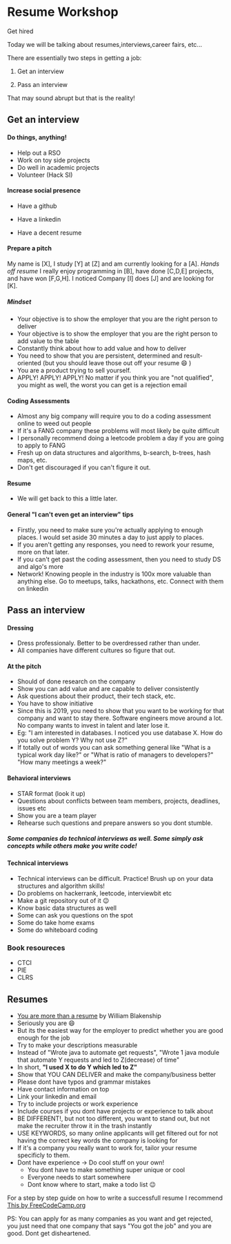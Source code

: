 # Resume Workshop
Get hired 

Today we will be talking about resumes,interviews,career fairs, etc...

There are essentially two steps in getting a job:

1. Get an interview

2. Pass an interview


That may sound abrupt but that is the reality!

## Get an interview

#### Do things, anything!

- Help out a RSO
- Work on toy side projects
- Do well in academic projects
- Volunteer (Hack SI)

#### Increase social presence

- Have a github

- Have a linkedin

- Have a decent resume

#### Prepare a pitch

My name is [X], I study [Y] at [Z] and am currently looking for a [A]. *Hands off resume* I really enjoy programming in [B], have done [C,D,E] projects, and have won [F,G,H]. I noticed Company [I] does [J] and are looking for [K].

##### Mindset
- Your objective is to show the employer that you are the right person to deliver
- Your objective is to show the employer that you are the right person to add value to the table
- Constantly think about how to add value and how to deliver
- You need to show that you are persistent, determined and result-oriented (but you should leave those out off your resume :smile: )
- You are a product trying to sell yourself.
- APPLY! APPLY! APPLY! No matter if you think you are "not qualified", you might as well, the worst you can get is a rejection email

#### Coding Assessments
- Almost any big company will require you to do a coding assessment online to weed out people
- If it's a FANG company these problems will most likely be quite difficult
- I personally recommend doing a leetcode problem a day if you are going to apply to FANG
- Fresh up on data structures and algorithms, b-search, b-trees, hash maps, etc.
- Don't get discouraged if you can't figure it out.

#### Resume
- We will get back to this a little later.

#### General "I can't even get an interview" tips
- Firstly, you need to make sure you're actually applying to enough places. I would set aside 30 minutes a day to just apply to places.
- If you aren't getting any responses, you need to rework your resume, more on that later.
- If you can't get past the coding assessment, then you need to study DS and algo's more
- Network! Knowing people in the industry is 100x more valuable than anything else. Go to meetups, talks, hackathons, etc. Connect with them on linkedin

## Pass an interview

#### Dressing

- Dress professionaly. Better to be overdressed rather than under.
- All companies have different cultures so figure that out.

#### At the pitch

- Should of done research on the company
- Show you can add value and are capable to deliver consistently
- Ask questions about their product, their tech stack, etc.
- You have to show initiative
- Since this is 2019, you need to show that you want to be working for that company and want to stay there. Software engineers move around a lot. No company wants to invest in talent and later lose it.
- Eg: "I am interested in databases. I noticed you use database X. How do you solve problem Y? Why not use Z?"
- If totally out of words you can ask something general like "What is a typical work day like?" or "What is ratio of managers to developers?" "How many meetings a week?"

#### Behavioral interviews

- STAR format (look it up)
- Questions about conflicts between team members, projects, deadlines, issues etc
- Show you are a team player
- Rehearse such questions and prepare answers so you dont stumble.


##### Some companies do technical interviews as well. Some simply ask concepts while others make you write code!

#### Technical interviews

- Technical interviews can be difficult. Practice! Brush up on your data structures and algorithm skills!
- Do problems on hackerrank, leetcode, interviewbit etc
- Make a git repository out of it :wink:
- Know basic data structures as well
- Some can ask you questions on the spot
- Some do take home exams
- Some do whiteboard coding

### Book resoureces
- CTCI
- PIE
- CLRS

## Resumes

- [You are more than a resume](http://will.blankenship.io/2014/10/20/You-Are-More-Than-A-Resume.html) by William Blakenship
- Seriously you are :smile:
- But its the easiest way for the employer to predict whether you are good enough for the job
- Try to make your descriptions measurable
- Instead of "Wrote java to automate get requests", "Wrote 1 java module that automate Y requests and led to  Z(decrease) of time"
- In short, <b> "I used X to do Y which led to Z" </b>
- Show that YOU CAN DELIVER and make the company/business better
- Please dont have typos and grammar mistakes
- Have contact information on top
- Link your linkedin and email
- Try to include projects or work experience
- Include courses if you dont have projects or experience to talk about
- BE DIFFERENT!, but not too different, you want to stand out, but not make the recruiter throw it in the trash instantly
- USE KEYWORDS, so many online applicants will get filtered out for not having the correct key words the company is looking for
- If it's a company you really want to work for, tailor your resume specificly to them.
- Dont have experience -> Do cool stuff on your own!
  * You dont have to make something super unique or cool
  * Everyone needs to start somewhere
  * Dont know where to start, make a todo list :wink:

For a step by step guide on how to write a successfull resume I recommend [This by FreeCodeCamp.org](https://www.freecodecamp.org/news/writing-a-killer-software-engineering-resume-b11c91ef699d/)

PS: You can apply for as many companies as you want and get rejected, you just need that one company that says "You got the job" and you are good. Dont get disheartened.


